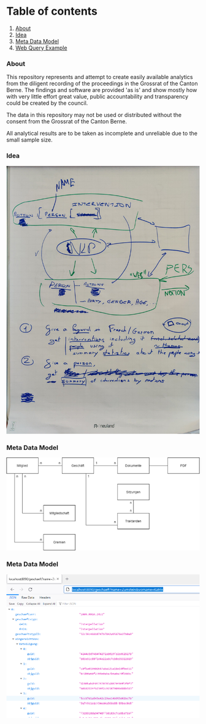 # Table of contents
1. [About](#about)
2. [Idea](#idea)
3. [Meta Data Model](#meta)
4. [Web Query Example](#query)


### About <a name="about"></a>

This repository represents and attempt to create easily available analytics from the diligent recording of the proceedings in the Grossrat of the Canton Berne.
The findings and software are provided 'as is' and show mostly how with very little effort great value, public accountability and transparency could be created by the council.

The data in this repository may not be used or distributed without the consent from the Grossrat of the Canton Berne.

All analytical results are to be taken as incomplete and unreliable due to the small sample size.

### Idea <a name="idea"></a>

![](./idee.jpg)

### Meta Data Model <a name="meta"></a>

![](./db-schema.drawio.png)

### Meta Data Model <a name="query"></a>

![](./web-query.png)
